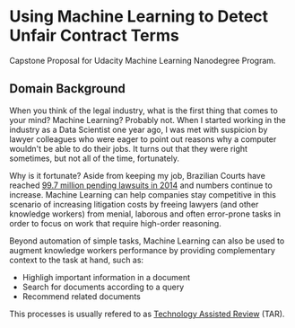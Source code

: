 # Using Machine Learning to Detect Unfair Contract Terms

Capstone Proposal for Udacity Machine Learning Nanodegree Program.

## Domain Background
When you think of the legal industry, what is the first thing that comes to your mind? Machine Learning? Probably not. When I started working in the industry as a Data Scientist one year ago, I was met with suspicion by lawyer colleagues who were eager to point out reasons why a computer wouldn't be able to do their jobs. It turns out that they were right sometimes, but not all of the time, fortunately.

Why is it fortunate? Aside from keeping my job, Brazilian Courts have reached [99.7 million pending lawsuits in 2014](http://www.cnj.jus.br/files/conteudo/arquivo/2015/11/491328c33144833370f375278683f955.pdf) and numbers continue to increase. Machine Learning can help companies stay competitive in this scenario of increasing litigation costs by freeing lawyers (and other knowledge workers) from menial, laborous and often error-prone tasks in order to focus on work that require high-order reasoning.

Beyond automation of simple tasks, Machine Learning can also be used to augment knowledge workers performance by providing complementary context to the task at hand, such as:

- Highligh important information in a document
- Search for documents according to a query
- Recommend related documents

This processes is usually refered to as [Technology Assisted Review](http://www.edrm.net/frameworks-and-standards/technology-assisted-review/) (TAR).

